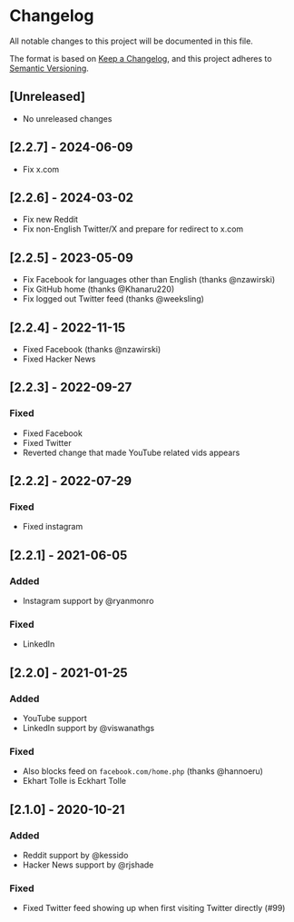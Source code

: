 # Changelog

All notable changes to this project will be documented in this file.

The format is based on [Keep a Changelog](https://keepachangelog.com/en/1.0.0/),
and this project adheres to [Semantic Versioning](https://semver.org/spec/v2.0.0.html).

## [Unreleased]

- No unreleased changes

## [2.2.7] - 2024-06-09

- Fix x.com

## [2.2.6] - 2024-03-02

- Fix new Reddit
- Fix non-English Twitter/X and prepare for redirect to x.com

## [2.2.5] - 2023-05-09

- Fix Facebook for languages other than English (thanks @nzawirski)
- Fix GitHub home (thanks @Khanaru220)
- Fix logged out Twitter feed (thanks @weeksling)

## [2.2.4] - 2022-11-15

- Fixed Facebook (thanks @nzawirski)
- Fixed Hacker News

## [2.2.3] - 2022-09-27

### Fixed

- Fixed Facebook
- Fixed Twitter
- Reverted change that made YouTube related vids appears

## [2.2.2] - 2022-07-29

### Fixed

- Fixed instagram

## [2.2.1] - 2021-06-05

### Added

- Instagram support by @ryanmonro

### Fixed

- LinkedIn

## [2.2.0] - 2021-01-25

### Added

- YouTube support
- LinkedIn support by @viswanathgs

### Fixed

- Also blocks feed
  on `facebook.com/home.php` (thanks @hannoeru)
- Ekhart Tolle is Eckhart Tolle

## [2.1.0] - 2020-10-21

### Added

- Reddit support by @kessido
- Hacker News support by @rjshade

### Fixed

- Fixed Twitter feed showing up when first visiting Twitter directly (#99)
